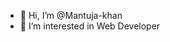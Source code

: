 - 👋 Hi, I’m @Mantuja-khan
- 👀 I’m interested in Web Developer

<!---
Mantuja-khan/Mantuja-khan is a ✨ special ✨ repository because its `README.md` (this file) appears on your GitHub profile.
You can click the Preview link to take a look at your changes.
--->
